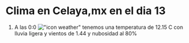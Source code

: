 # Clima en Celaya,mx en el dia 13

1. A las 0:0 !["icon weather"](http://openweathermap.org/img/w/10n.png) tenemos una temperatura de 12.15 C con lluvia ligera y  vientos de 1.44 y nubosidad al 80%
